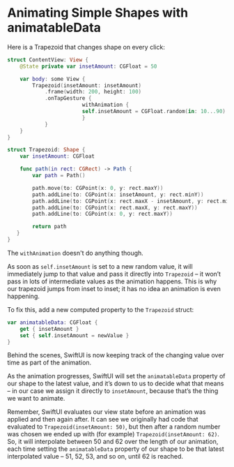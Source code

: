 # Animating Simple Shapes with animatableData

Here is a Trapezoid that changes shape on every click:



```swift
struct ContentView: View {
    @State private var insetAmount: CGFloat = 50

    var body: some View {
        Trapezoid(insetAmount: insetAmount)
            .frame(width: 200, height: 100)
            .onTapGesture {
					    withAnimation {
				        self.insetAmount = CGFloat.random(in: 10...90)
					    }
            }
    }
}

struct Trapezoid: Shape {
    var insetAmount: CGFloat

    func path(in rect: CGRect) -> Path {
        var path = Path()

        path.move(to: CGPoint(x: 0, y: rect.maxY))
        path.addLine(to: CGPoint(x: insetAmount, y: rect.minY))
        path.addLine(to: CGPoint(x: rect.maxX - insetAmount, y: rect.minY))
        path.addLine(to: CGPoint(x: rect.maxX, y: rect.maxY))
        path.addLine(to: CGPoint(x: 0, y: rect.maxY))

        return path
   }
}
```

The `withAnimation` doesn't do anything though.

As soon as `self.insetAmount` is set to a new random value, it will immediately jump to that value and pass it directly into `Trapezoid` – it won’t pass in lots of intermediate values as the animation happens. This is why our trapezoid jumps from inset to inset; it has no idea an animation is even happening.



To fix this, add a new computed property to the `Trapezoid` struct:

```swift
var animatableData: CGFloat {
    get { insetAmount }
    set { self.insetAmount = newValue }
}
```

Behind the scenes, SwiftUI is now keeping track of the changing value over time as part of the animation.

As the animation progresses, SwiftUI will set the `animatableData` property of our shape to the latest value, and it’s down to us to decide what that means – in our case we assign it directly to `insetAmount`, because that’s the thing we want to animate.

Remember, SwiftUI evaluates our view state before an animation was applied and then again after. It can see we originally had code that evaluated to `Trapezoid(insetAmount: 50)`, but then after a random number was chosen we ended up with (for example) `Trapezoid(insetAmount: 62)`. So, it will interpolate between 50 and 62 over the length of our animation, each time setting the `animatableData` property of our shape to be that latest interpolated value – 51, 52, 53, and so on, until 62 is reached.